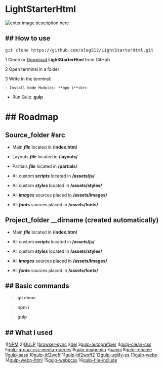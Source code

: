 # LightStarterHtml

![enter image description here](https://i.imgur.com/s24qHXA.png)

## ## How to use

<pre>git clone https://github.com/oleg312/LightStarterHtml.git</pre>

1 Clone or <a  href="https://github.com/oleg312/LightStarterHtml/archive/main.zip">Download</a> **LightStarterHtml** from GitHub

2 Open terminal in a folder

3 Write in the terminal:

	- Install Node Modules: **npm i**<br>

   - Run Gulp: **gulp**

# ## Roadmap

## Source_folder **#src**

- Main **_file_** located in **/index.html**

- Layouts **_file_** located in **/layouts/**

- Partials **_file_** located in **/partials/**

- All custom **_scripts_** located in **/assets/js/**

- All custom **_styles_** located in **/assets/styles/**

- All **_images_** sources placed in **/assets/images/**

- All **_fonts_** sources placed in **/assets/fonts/**

## Project_folder **__dirname** (created automatically)

- Main **_file_** located in **/index.html**

- All custom **_scripts_** located in **/assets/js/**

- All custom **_styles_** located in **/assets/styles/**

- All **_images_** sources placed in **/assets/images/**

- All **_fonts_** sources placed in **/assets/fonts/**

## ## Basic commands

> **git clone**

> **npm i**

> **gulp**

## ## What I used

1)<a  href="https://www.npmjs.com/">NPM</a>
2)<a  href="https://gulpjs.com/">GULP</a>
	1<a  href="https://www.npmjs.com/package/browser-sync">browser-sync</a>
	2<a  href="https://www.npmjs.com/package/del">del</a>
	3<a  href="https://www.npmjs.com/package/gulp-autoprefixer">gulp-autoprefixer</a>
	4<a  href="https://www.npmjs.com/package/gulp-clean-css">gulp-clean-css</a>
	5<a  href="https://www.npmjs.com/package/gulp-group-css-media-queries">gulp-group-css-media-queries</a>
	6<a  href="https://www.npmjs.com/package/gulp-imagemin">gulp-imagemin</a>
	7<a  href="https://www.npmjs.com/package/panini">panini</a>
	8<a  href="https://www.npmjs.com/package/gulp-rename">gulp-rename</a>
	9<a  href="https://www.npmjs.com/package/gulp-sass">gulp-sass</a>
	10<a  href="https://www.npmjs.com/package/gulp-ttf2woff">gulp-ttf2woff</a>
	11<a  href="https://www.npmjs.com/package/gulp-ttf2woff2">gulp-ttf2woff2</a>
	12<a  href="https://www.npmjs.com/package/gulp-uglify-es">gulp-uglify-es</a>
	13<a  href="https://www.npmjs.com/package/gulp-webp">gulp-webp</a>
	14<a  href="https://www.npmjs.com/package/gulp-webp-html">gulp-webp-html</a>
	15<a  href="https://www.npmjs.com/package/gulp-webpcss">gulp-webpcss</a>
	16<a  href="https://www.npmjs.com/package/gulp-file-include">gulp-file-include</a>
